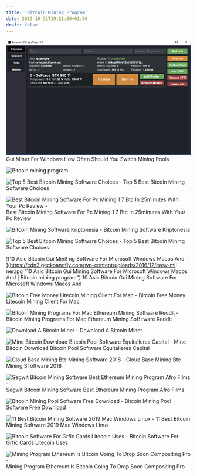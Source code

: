 ```yaml
---
title: 'Bitcoin Mining Program'
date: 2019-10-31T19:21:00+01:00
draft: false
---
```


![Gui Miner For Windows How Often Should You Switch Mining Pools - ](https://raw.githubusercontent.com/cTn-dev/Excavator-GUI/master/screenshots/jobs.png "Gui Miner For Windows How Often Should You Switch Mining Pools | Bitcoin mining program") Gui Miner For Windows How Often Should You Switch Mining Pools

![Bitcoin mining program](https://i.ytimg.com/vi/siP5-51Yxrs/maxresdefault.jpg "Bitcoin mining program") 

![Top 5 Best Bitcoin Mining Software Choices - ](https://www.bitdegree.org/tutorials/wp-content/uploads/2018/06/Bitcoin-Mining-Software-3.jpg "Top 5 Best Bitcoin Mining Software Choices | Bitcoin mining program") Top 5 Best Bitcoin Mining Software Choices

![Best Bitcoin Mining Software For Pc Mining 1 7 Btc In 25minutes With Your Pc Review - ](https://i.ytimg.com/vi/HfTYJ0AACD4/maxresdefault.jpg "Best Bitcoin Mining Software For Pc Mining 1 7 Btc In 25minutes With Your Pc Review | Bitcoin mining program") Best Bitcoin Mining Software For Pc Mining 1 7 Btc In 25minutes With Your Pc Review

![Bitcoin Mining Software Kriptonesia - ](https://www.bitcoinstl.com/cgminer.png "Bitcoin Mining Software Kriptonesia | Bitcoin mining program") Bitcoin Mining Software Kriptonesia

![Top 5 Best Bitcoin Mining Software Choices - ](https://www.bitdegree.org/tutorials/wp-content/uploads/2018/06/Bitcoin-Mining-Software-2.jpg "Top 5 Best Bitcoin Mining Software Choices | Bitcoin mining program") Top 5 Best Bitcoin Mining Software Choices

![10 Asic Bitcoin Gui Mini!   ng Software For Microsoft Windows Macos And - ](https://cdn3.geckoandfly.com/wp-content/uploads/2016/12/easy-mi!   ner.jpg "10 Asic Bitcoin Gui Mining Software For Microsoft Windows Macos And | Bitcoin mining program") 10 Asic Bitcoin Gui Mining Software For Microsoft Windows Macos And

![Bitcoin Free Money Litecoin Mining Client For Mac - ](http://i1-mac.softpedia-static.com/screenshots/Kerry-Asteroid_1.png "Bitcoin Free Money Litecoin Mining Client For Mac | Bitcoin mining program") Bitcoin Free Money Litecoin Mining Client For Mac

![Bitcoin Mining Programs For Mac Ethereum Mining Software Reddit - ](http://4.bp.blogspot.com/-nAdnoVT9a-Y/V10BMKDVHQI/AAAAAAAAMXc/D6g6BGOjuCMYM0Bmi7uG4UB8CxCLIt7nQCLcB/s1600/mining+etherium+di+minergate+dengan+sofware.png "Bitcoin Mining Programs For Mac Ethereum Mining Software Reddit | Bitcoin mining program") Bitcoin Mining Programs For Mac Ethereum Mining Sof! tware Reddit

![Download A Bitcoin Miner - ](https://4.bp.blogspot.com/-aTO6lTrNgd4/XN5aapE-Y3I/AAAAAAAAAJI/Kg5eaizHqqQ02kx-vXVDQSQwLRLGzmcUQCLcBGAs/s1600/cryptotab-browser_social-post_01_fullsize.jpg "Download A Bitcoin Miner | Bitcoin mining program") Download A Bitcoin Miner

![Mine Bitcoin Download Bitcoin Pool Software Equitalleres Capital - ](https://3.bp.blogspot.com/-crEvokVu97I/Wa3ko_-TzSI/AAAAAAAABIk/-zoShMhTHxsBXtizTJzw_xw7vciBiFbCACLcBGAs/s1600/pool1.png "Mine Bitcoin Download Bitcoin Pool Software Equitalleres Capital | Bitcoin mining program") Mine Bitcoin Download Bitcoin Pool Software Equitalleres Capital

![Cloud Base Mining Btc Mining Software 2018 - ](https://wplly.com/wp-content/uploads/2018/01/ccg-mining.jpg "Cloud Base Mining Btc Mining Sof!   tware 2018 | Bitcoin mining program") Cloud Base Mining Btc Mining S! oftware 2018

![Segwit Bitcoin Mining Software Best Ethereum Mining Program Afro Films - ](https://i.ytimg.com/vi/HBsbWzYtFWs/maxresdefault.jpg "Segwit Bitcoin Mining Software Best Ethereum Mining Program Afro Films | Bitcoin mining program") Segwit Bitcoin Mining Software Best Ethereum Mining Program Afro Films

![Bitcoin Mining Pool Software Free Download - ](http://4.bp.blogspot.com/-g3f5g-YjlZg/Ujgg1V2HUtI/AAAAAAAABCY/K7vpYlDAAhY/s320/mining.jpg "Bitcoin Mining Pool Software Free Download | Bitcoin mining program") Bitcoin Mining Pool Software Free Download

![11 Best Bitcoin Mining Software 2019 Mac Windows Linux - ](https://www.buybitcoinworldwide.com/wp-content/uploads/2017/02/screen-300x300.png "11 Best Bitcoin Mining Software 2019 Mac Windows Linux | Bi!   tcoin mining program") 11 Best Bitcoin Mining Software 2019 Mac Windows Linux

![Bitcoin Software For Grfic Cards Litecoin Uses - ](https://mk0resourcesinfm536w.kinstacdn.com/wp-content/uploads/062613_1128_Bitcoin12.png "Bitcoin Software For Grfic Cards Litecoin Uses | Bitcoin mining program") Bitcoin Software For Grfic Cards Litecoin Uses

![Mining Program Ethereum Is Bitcoin Going To Drop Soon Compositing Pro - ](https://cdn-images-1.medium.com/max/1600/0*8YBW9ziKCheo6LeS. "Mining Program Ethereum Is Bitcoin Going To Drop Soon Compositing Pro | Bitcoin mining program") Mining Program Ethereum Is Bitcoin Going To Drop Soon Compositing Pro
